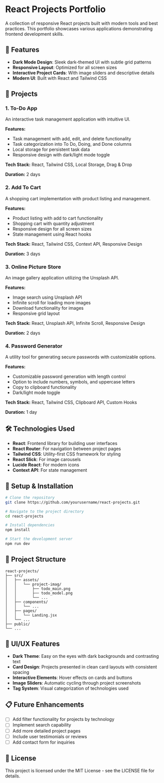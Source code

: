 # React Projects Portfolio

A collection of responsive React projects built with modern tools and best practices. This portfolio showcases various applications demonstrating frontend development skills.


## 🚀 Features

- **Dark Mode Design**: Sleek dark-themed UI with subtle grid patterns
- **Responsive Layout**: Optimized for all screen sizes
- **Interactive Project Cards**: With image sliders and descriptive details
- **Modern UI**: Built with React and Tailwind CSS

## 📁 Projects

### 1. To-Do App

An interactive task management application with intuitive UI.

**Features:**
- Task management with add, edit, and delete functionality
- Task categorization into To Do, Doing, and Done columns
- Local storage for persistent task data
- Responsive design with dark/light mode toggle

**Tech Stack:** React, Tailwind CSS, Local Storage, Drag & Drop

**Duration:** 2 days

### 2. Add To Cart

A shopping cart implementation with product listing and management.

**Features:**
- Product listing with add to cart functionality
- Shopping cart with quantity adjustment
- Responsive design for all screen sizes
- State management using React hooks

**Tech Stack:** React, Tailwind CSS, Context API, Responsive Design

**Duration:** 3 days

### 3. Online Picture Store

An image gallery application utilizing the Unsplash API.

**Features:**
- Image search using Unsplash API
- Infinite scroll for loading more images
- Download functionality for images
- Responsive grid layout

**Tech Stack:** React, Unsplash API, Infinite Scroll, Responsive Design

**Duration:** 2 days

### 4. Password Generator

A utility tool for generating secure passwords with customizable options.

**Features:**
- Customizable password generation with length control
- Option to include numbers, symbols, and uppercase letters
- Copy to clipboard functionality
- Dark/light mode toggle

**Tech Stack:** React, Tailwind CSS, Clipboard API, Custom Hooks

**Duration:** 1 day

## 🛠️ Technologies Used

- **React**: Frontend library for building user interfaces
- **React Router**: For navigation between project pages
- **Tailwind CSS**: Utility-first CSS framework for styling
- **React Slick**: For image carousels
- **Lucide React**: For modern icons
- **Context API**: For state management

## 🔧 Setup & Installation

```bash
# Clone the repository
git clone https://github.com/yourusername/react-projects.git

# Navigate to the project directory
cd react-projects

# Install dependencies
npm install

# Start the development server
npm run dev
```

## 📱 Project Structure

```
react-projects/
├── src/
│   ├── assets/
│   │   └── project-imag/
│   │       ├── todo_main.png
│   │       ├── todo_model.png
│   │       └── ...
│   ├── components/
│   │   └── ...
│   ├── pages/
│   │   └── Landing.jsx
│   └── ...
├── public/
└── ...
```

## 🎨 UI/UX Features

- **Dark Theme**: Easy on the eyes with dark backgrounds and contrasting text
- **Card Design**: Projects presented in clean card layouts with consistent spacing
- **Interactive Elements**: Hover effects on cards and buttons
- **Image Sliders**: Automatic cycling through project screenshots
- **Tag System**: Visual categorization of technologies used

## 📋 Future Enhancements

- [ ] Add filter functionality for projects by technology
- [ ] Implement search capability
- [ ] Add more detailed project pages
- [ ] Include user testimonials or reviews
- [ ] Add contact form for inquiries

## 📄 License

This project is licensed under the MIT License - see the LICENSE file for details.
